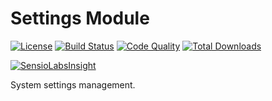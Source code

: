 # Settings Module

[![License](https://img.shields.io/badge/license-MIT-brightgreen.svg)](https://packagist.org/packages/anomaly/settings-module) 
[![Build Status](https://scrutinizer-ci.com/g/anomalylabs/settings-module/badges/build.png?b=master)](https://scrutinizer-ci.com/g/anomalylabs/settings-module/build-status/master)
[![Code Quality](http://img.shields.io/scrutinizer/g/anomalylabs/settings-module.svg)](https://scrutinizer-ci.com/g/anomalylabs/settings-module/)
[![Total Downloads](http://img.shields.io/packagist/dt/anomaly/settings-module.svg)](https://packagist.org/packages/anomaly/settings-module)

[![SensioLabsInsight](https://insight.sensiolabs.com/projects/36aca857-a877-439d-8edd-0cbc42924133/small.png)](https://insight.sensiolabs.com/projects/36aca857-a877-439d-8edd-0cbc42924133)

System settings management. 

